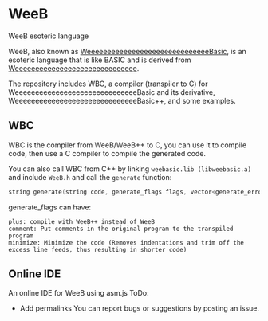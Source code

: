 # WeeB
 WeeB esoteric language

WeeB, also known as [WeeeeeeeeeeeeeeeeeeeeeeeeeeeeeeBasic](https://esolangs.org/wiki/WeeeeeeeeeeeeeeeeeeeeeeeeeeeeeeBasic), is an esoteric language that is like BASIC and is derived from [Weeeeeeeeeeeeeeeeeeeeeeeeeeeeee](https://esolangs.org/wiki/Weeeeeeeeeeeeeeeeeeeeeeeeeeeeee).

The repository includes WBC, a compiler (transpiler to C) for WeeeeeeeeeeeeeeeeeeeeeeeeeeeeeeBasic and its derivative, WeeeeeeeeeeeeeeeeeeeeeeeeeeeeeeBasic++, and some examples.

## WBC
WBC is the compiler from WeeB/WeeB++ to C, you can use it to compile code, then use a C compiler to compile the generated code.

You can also call WBC from C++ by linking `weebasic.lib (libweebasic.a)` and include `WeeB.h` and call the `generate` function:
```cpp
string generate(string code, generate_flags flags, vector<generate_error>& err);
```
generate_flags can have:
```text
plus: compile with WeeB++ instead of WeeB
comment: Put comments in the original program to the transpiled program
minimize: Minimize the code (Removes indentations and trim off the excess line feeds, thus resulting in shorter code)
```

## Online IDE
An online IDE for WeeB using asm.js
ToDo:
* Add permalinks
You can report bugs or suggestions by posting an issue.